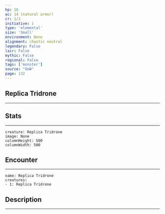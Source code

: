 ```yaml
---
hp: 16
ac: 14 (natural armor)
cr: 1/2
initiative: 1
type: 'elemental'    
size: 'Small'
environment: None
alignment: chaotic neutral
legendary: False
lair: False
mythic: False
regional: False
tags: ['monster']
source: "OoW"
page: 132
---
```


## Replica Tridrone
---



## Stats
---

```statblock
creature: Replica Tridrone
image: None
columnHeight: 500
columnWidth: 500
```

## Encounter
---

```encounter-table
name: Replica Tridrone
creatures:
- 1: Replica Tridrone
```

## Description
---




